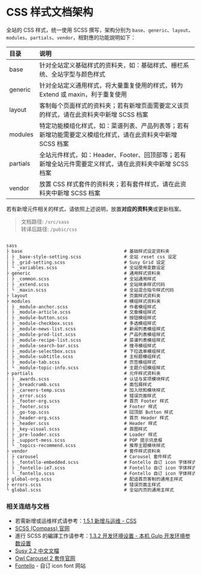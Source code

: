 # CSS 样式文档架构

全站的 CSS 样式，统一使用 SCSS 撰写，架构分别为 `base`、`generic`、`layout`、`modules`、`partials`、`vendor`，相對應的功能說明如下：

| 目录 | 说明 |
| :--- | :--- |
| base | 针对全站定义基础样式的资料夹，如：基础样式、栅栏系统、全站字型与颜色样式 |
| generic | 针对全站定义通用样式，将大量重复使用的样式，转为 Extend 或 maxin，利于重复使用 |
| layout | 客制每个页面样式的资料夹；若有新增页面需要定义该页的样式，请在此资料夹中新增 SCSS 档案 |
| modules | 特定功能模组化样式，如：菜谱列表、产品列表等；若有新增功能需要定义模组化样式，请在此资料夹中新增 SCSS 档案 |
| partials | 全站元件样式，如：Header、Footer、回顶部等；若有新增全站元件需要定义样式，请在此资料夹中新增 SCSS 档案 |
| vendor | 放置 CSS 样式套件的资料夹；若有套件样式，请在此资料夹中新增 SCSS 档案 |

若有新增元件相关的样式，请依照上述说明，放置**对应的资料夹**或更新档案。
<br/>
> 文档路径: `/src/sass`  
> 转译后路径: `/pubic/css`

```markdown

sass
├ base                                      # 基础样式设定资料夹
│ ├ _base-style-setting.scss                # 全站 reset css 设定   
│ ├ _grid-setting.scss                      # Susy Grid 设定
│ └ _variables.scss                         # 全站使用变数设定
├ generic                                   # 通用样式资料夹
│ ├ _common.scss                            # 全站通用样式
│ ├ _extend.scss                            # 全站继承样式代码
│ └ _maxin.scss                             # 全站混合指令样式代码
├ layout                                    # 页面样式资料夹
├ modules                                   # 模组样式资料夹
│ ├ _module-anchor.scss                     # 作者模组样式
│ ├ _module-article.scss                    # 文章模组样式
│ ├ _module-button.scss                     # 按钮模组样式
│ ├ _module-checkbox.scss                   # 多选模组样式
│ ├ _module-news-list.scss                  # 新闻列表模组样式
│ ├ _module-prod-list.scss                  # 产品列表模组样式
│ ├ _module-recipe-list.scss                # 菜谱列表模组样式
│ ├ _module-search-bar.scss                 # 搜寻模组样式
│ ├ _module-selectbox.scss                  # 下拉选单模组样式
│ ├ _module-subtitle.scss                   # 主标题模组样式
│ ├ _module-tab.scss                        # 页签模组样式
│ └ _module-topic-info.scss                 # 主题介绍模组样式
├ partials                                  # 元件样式资料夹
│ ├ _awards.scss                            # 认证与奖项模块样式
│ ├ _breadcrumb.scss                        # 面包屑样式
│ ├ _careers-temp.scss                      # 加入欣和模块样式
│ ├ _error.scss                             # 错误页面样式
│ ├ _footer-org.scss                        # 首页 Footer 样式
│ ├ _footer.scss                            # Footer 样式
│ ├ _go-top.scss                            # 回顶部 Button 样式
│ ├ _header-org.scss                        # 首页 Header 样式
│ ├ _header.scss                            # Header 样式
│ ├ _key-visual.scss                        # 首图样式
│ ├ _pre-loader.scss                        # Loader 样式
│ ├ _support-mess.scss                      # POP 提示讯息框
│ └ _topics-recommend.scss                  # 推荐主题模块样式
├ vendor                                    # 套件样式资料夹
│ ├ carousel                                # Carousel 套件样式
│ ├ _fontello-embedded.scss                 # Fontello 自订 icon 字体样式 嵌入式
│ ├ _fontello-ie7.scss                      # Fontello 自订 icon 字体样式 for IE7
│ └ _fontello.scss                          # Fontello 自订 icon 字体样式
├ global-org.scss                           # 配适首页客制的通用主样式
├ errors.scss                               # 错误页面主样式
└ global.scss                               # 全站内页的通用主样式

```
### 相关连结与文档
* 若需新增或运维样式请参考：[1.5.1 新增与运维 - CSS](/maintain/maintain-css.md)
* [SCSS \(Compass\) 官网](http://compass-style.org/)
* 進行 SCSS 的編譯工作请参考：[1.3.2 开发环境设置 - 本机 Gulp 开发环境参数设置](/setting-gulp.md)
* [Susy 2.2 中文文檔](https://www.w3cplus.com/preprocessor/susy-docs.html)
* [Owl Carousel 2 套件官网](https://owlcarousel2.github.io/OwlCarousel2/)
* [Fontello](http://fontello.com/) - 自订 icon font 网站




